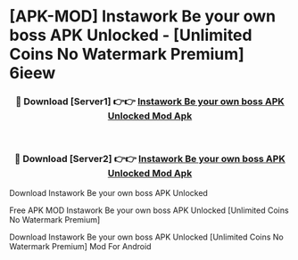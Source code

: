 # [APK-MOD] Instawork  Be your own boss APK Unlocked - [Unlimited Coins No Watermark Premium] 6ieew



<div align="center">
<h3>🔴 Download [Server1] 👉👉 <a href="https://momento.my/?title=Instawork__Be_your_own_boss_APK_Unlocked">Instawork  Be your own boss APK Unlocked Mod Apk</a></h3><br>

<h3>🔴 Download [Server2] 👉👉 <a href="https://momento.my/?title=Instawork__Be_your_own_boss_APK_Unlocked">Instawork  Be your own boss APK Unlocked Mod Apk</a></h3>
</div>



Download Instawork  Be your own boss APK Unlocked 

Free APK MOD Instawork  Be your own boss APK Unlocked [Unlimited Coins No Watermark Premium]

Download Instawork  Be your own boss APK Unlocked [Unlimited Coins No Watermark Premium] Mod For Android

